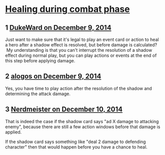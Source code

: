 # [Healing during combat phase](https://community.fantasyflightgames.com/topic/128755-healing-during-combat-phase/)

## 1 [DukeWard on December 9, 2014](https://community.fantasyflightgames.com/topic/128755-healing-during-combat-phase/?do=findComment&comment=1361632)

Just want to make sure that it's legal to play an event card or action to heal a hero after a shadow effect is resolved, but before damage is calculated?  My understanding is that you can't interrupt the resolution of a shadow effect during normal play, but you can play actions or events at the end of this step before applying damage.

## 2 [alogos on December 9, 2014](https://community.fantasyflightgames.com/topic/128755-healing-during-combat-phase/?do=findComment&comment=1361651)

Yes, you have time to play action after the resolution of the shadow and determining the attack damage.

## 3 [Nerdmeister on December 10, 2014](https://community.fantasyflightgames.com/topic/128755-healing-during-combat-phase/?do=findComment&comment=1362528)

That is indeed the case if the shadow card says "ad X damage to attacking enemy", because there are still a few action windows before that damage is applied.

If the shadow card says something like "deal 2 damage to defending character" then that would happen before you have a chance to heal.

